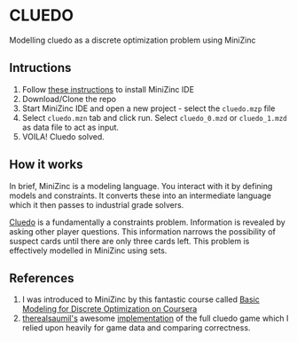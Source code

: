 # CLUEDO

Modelling cluedo as a discrete optimization problem using MiniZinc

## Intructions

1. Follow [these instructions](https://www.minizinc.org/ide/) to install MiniZinc IDE
2. Download/Clone the repo
3. Start MiniZinc IDE and open a new project - select the `cluedo.mzp` file
4. Select `cluedo.mzn` tab and click run. Select `cluedo_0.mzd` or `cluedo_1.mzd` as data file to act as input.
5. VOILA! Cluedo solved.

## How it works

In brief, MiniZinc is a modeling language. You interact with it by defining models and constraints. It converts these into an intermediate language which it then passes to industrial grade solvers.

[Cluedo](https://en.wikipedia.org/wiki/Cluedo) is a fundamentally a constraints problem. Information is revealed by asking other player questions. This information narrows the possibility of suspect cards until there are only three cards left. This problem is effectively modelled in MiniZinc using sets.

## References

1. I was introduced to MiniZinc by this fantastic course called [Basic Modeling for Discrete Optimization on Coursera](https://www.coursera.org/learn/basic-modeling)
2. [therealsaumil's](https://github.com/therealsaumil) awesome [implementation](https://github.com/therealsaumil/cluedo-game) of the full cluedo game which I relied upon heavily for game data and comparing correctness.
